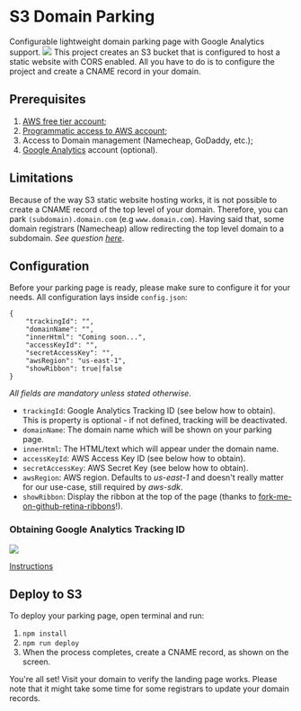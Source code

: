 # S3 Domain Parking

Configurable lightweight domain parking page with Google Analytics support.
![](https://i.ibb.co/k4vT5HM/screencapture-localhost-4201-2019-04-19-21-14-57-macbookgold-front.png)
This project creates an S3 bucket that is configured to host a static website with CORS enabled. All you have to do is to configure the project and create a CNAME record in your domain.

## Prerequisites

1.  [AWS free tier account](https://aws.amazon.com/free/);
2.  [Programmatic access to AWS account](https://docs.aws.amazon.com/IAM/latest/UserGuide/id_users_create.html);
3.  Access to Domain management (Namecheap, GoDaddy, etc.);
4.  [Google Analytics](https://analytics.google.com) account (optional).

## Limitations

Because of the way S3 static website hosting works, it is not possible to create a CNAME record of the top level of your domain. Therefore, you can park `(subdomain).domain.com` (e.g `www.domain.com`). Having said that, some domain registrars (Namecheap) allow redirecting the top level domain to a subdomain.
_See question [here](https://serverfault.com/questions/410727/point-s3-bucket-to-top-level-domain)_.

## Configuration

Before your parking page is ready, please make sure to configure it for your needs. All configuration lays inside `config.json`:

```
{
    "trackingId": "",
    "domainName": "",
    "innerHtml": "Coming soon...",
    "accessKeyId": "",
    "secretAccessKey": "",
    "awsRegion": "us-east-1",
    "showRibbon": true|false
}
```

_All fields are mandatory unless stated otherwise._

* `trackingId`: Google Analytics Tracking ID (see below how to obtain). This is property is optional - if not defined, tracking will be deactivated.
* `domainName`: The domain name which will be shown on your parking page.
* `innerHtml`: The HTML/text which will appear under the domain name.
* `accessKeyId`: AWS Access Key ID (see below how to obtain).
* `secretAccessKey`: AWS Secret Key (see below how to obtain).
* `awsRegion`: AWS region. Defaults to _us-east-1_ and doesn't really matter for our use-case, still required by _aws-sdk_.
* `showRibbon`: Display the ribbon at the top of the page (thanks to [fork-me-on-github-retina-ribbons](https://github.com/aral/fork-me-on-github-retina-ribbons)!).

### Obtaining Google Analytics Tracking ID

![](https://i.ibb.co/8PRTJ87/analytics-property.png)

[Instructions](https://support.google.com/analytics/answer/7476135?hl=en#choosetracking)

## Deploy to S3

To deploy your parking page, open terminal and run:

1.  `npm install`
2.  `npm run deploy`
3.  When the process completes, create a CNAME record, as shown on the screen.

You're all set! Visit your domain to verify the landing page works. Please note that it might take some time for some registrars to update your domain records.
